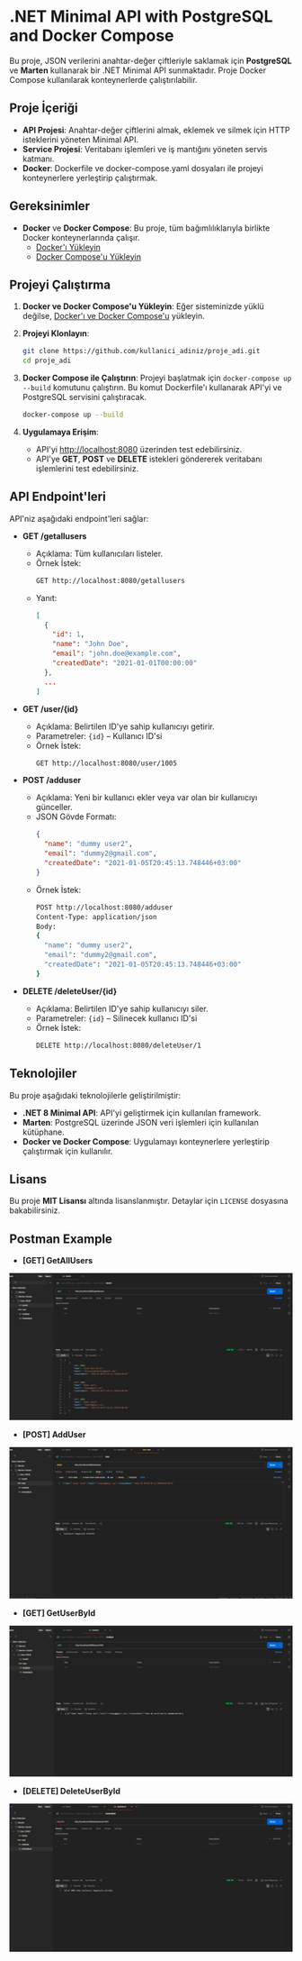 # .NET Minimal API with PostgreSQL and Docker Compose

Bu proje, JSON verilerini anahtar-değer çiftleriyle saklamak için **PostgreSQL** ve **Marten** kullanarak bir .NET Minimal API sunmaktadır. Proje Docker Compose kullanılarak konteynerlerde çalıştırılabilir.

## Proje İçeriği

- **API Projesi**: Anahtar-değer çiftlerini almak, eklemek ve silmek için HTTP isteklerini yöneten Minimal API.
- **Service Projesi**: Veritabanı işlemleri ve iş mantığını yöneten servis katmanı.
- **Docker**: Dockerfile ve docker-compose.yaml dosyaları ile projeyi konteynerlere yerleştirip çalıştırmak.

## Gereksinimler

- **Docker** ve **Docker Compose**: Bu proje, tüm bağımlılıklarıyla birlikte Docker konteynerlarında çalışır.
  - [Docker'ı Yükleyin](https://docs.docker.com/get-docker/)
  - [Docker Compose'u Yükleyin](https://docs.docker.com/compose/install/)

## Projeyi Çalıştırma

1. **Docker ve Docker Compose'u Yükleyin**: Eğer sisteminizde yüklü değilse, [Docker'ı ve Docker Compose'u](https://docs.docker.com/get-docker/) yükleyin.

2. **Projeyi Klonlayın**:
    ```bash
    git clone https://github.com/kullanici_adiniz/proje_adi.git
    cd proje_adi
    ```

3. **Docker Compose ile Çalıştırın**:
    Projeyi başlatmak için `docker-compose up --build` komutunu çalıştırın. Bu komut Dockerfile'ı kullanarak API'yi ve PostgreSQL servisini çalıştıracak.
    ```bash
    docker-compose up --build
    ```

4. **Uygulamaya Erişim**:
    - API'yi [http://localhost:8080](http://localhost:8080) üzerinden test edebilirsiniz.
    - API'ye **GET**, **POST** ve **DELETE** istekleri göndererek veritabanı işlemlerini test edebilirsiniz.

## API Endpoint'leri

API'niz aşağıdaki endpoint'leri sağlar:

- **GET /getallusers**  
    - Açıklama: Tüm kullanıcıları listeler.
    - Örnek İstek:  
      ```bash
      GET http://localhost:8080/getallusers
      ```
    - Yanıt:  
      ```json
      [
        {
          "id": 1,
          "name": "John Doe",
          "email": "john.doe@example.com",
          "createdDate": "2021-01-01T00:00:00"
        },
        ...
      ]
      ```

- **GET /user/{id}**  
    - Açıklama: Belirtilen ID'ye sahip kullanıcıyı getirir.
    - Parametreler: `{id}` – Kullanıcı ID'si
    - Örnek İstek:  
      ```bash
      GET http://localhost:8080/user/1005
      ```

- **POST /adduser**  
    - Açıklama: Yeni bir kullanıcı ekler veya var olan bir kullanıcıyı günceller.
    - JSON Gövde Formatı:
      ```json
      {
        "name": "dummy user2",
        "email": "dummy2@gmail.com",
        "createdDate": "2021-01-05T20:45:13.748446+03:00"
      }
      ```
    - Örnek İstek:  
      ```bash
      POST http://localhost:8080/adduser
      Content-Type: application/json
      Body:
      {
        "name": "dummy user2",
        "email": "dummy2@gmail.com",
        "createdDate": "2021-01-05T20:45:13.748446+03:00"
      }
      ```

- **DELETE /deleteUser/{id}**  
    - Açıklama: Belirtilen ID'ye sahip kullanıcıyı siler.
    - Parametreler: `{id}` – Silinecek kullanıcı ID'si
    - Örnek İstek:  
      ```bash
      DELETE http://localhost:8080/deleteUser/1
      ```

## Teknolojiler

Bu proje aşağıdaki teknolojilerle geliştirilmiştir:

- **.NET 8 Minimal API**: API'yi geliştirmek için kullanılan framework.
- **Marten**: PostgreSQL üzerinde JSON veri işlemleri için kullanılan kütüphane.
- **Docker ve Docker Compose**: Uygulamayı konteynerlere yerleştirip çalıştırmak için kullanılır.

## Lisans

Bu proje **MIT Lisansı** altında lisanslanmıştır. Detaylar için `LICENSE` dosyasına bakabilirsiniz.

## Postman Example
- **[GET] GetAllUsers**
  
![Örnek Görsel](Images/GetAllUser.jpg)
- **[POST] AddUser**
  
![Örnek Görsel](Images/AddUser.jpg)
- **[GET] GetUserById**
  
![Örnek Görsel](Images/GetUserById.jpg)
- **[DELETE] DeleteUserById**
  
![Örnek Görsel](Images/DeleteUserById.jpg)


